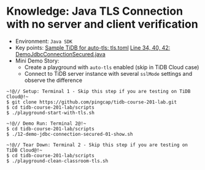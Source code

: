 # Knowledge: Java TLS Connection with no server and client verification
+ Environment: `Java SDK`
+ Key points:
[Sample TiDB for auto-tls: tls.toml](https://github.com/pingcap/tidb-course-201-lab/blob/master/scripts/misc/tls.toml)
[Line 34, 40, 42: DemoJdbcConnectionSecured.java](https://github.com/pingcap/tidb-course-201-lab/blob/master/scripts/DemoJdbcConnectionSecured.java)
+ Mini Demo Story:
  + Create a playground with `auto-tls` enabled (skip in TiDB Cloud case)
  + Connect to TiDB server instance with several `sslMode` settings and observe the difference
```
~!@// Setup: Terminal 1 - Skip this step if you are testing on TiDB Cloud@!~
$ git clone https://github.com/pingcap/tidb-course-201-lab.git
$ cd tidb-course-201-lab/scripts
$ ./playground-start-with-tls.sh

~!@// Demo Run: Terminal 2@!~
$ cd tidb-course-201-lab/scripts
$ ./12-demo-jdbc-connection-secured-01-show.sh

~!@// Tear Down: Terminal 2 - Skip this step if you are testing on TiDB Cloud@!~
$ cd tidb-course-201-lab/scripts
$ ./playground-clean-classroom-tls.sh
```